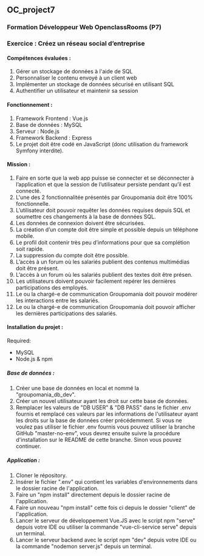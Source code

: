 ## OC_project7

### Formation Développeur Web OpenclassRooms (P7)

### __Exercice :__ Créez un réseau social d’entreprise

#### __Compétences évaluées :__
 1. Gérer un stockage de données à l'aide de SQL
 2. Personnaliser le contenu envoyé à un client web
 3. Implémenter un stockage de données sécurisé en utilisant SQL
 4. Authentifier un utilisateur et maintenir sa session

#### __Fonctionnement :__ 
 1. Framework Frontend : Vue.js
 2. Base de données : MySQL
 3. Serveur : Node.js
 4. Framework Backend : Express
 5. Le projet doit être codé en JavaScript (donc utilisation du framework Symfony interdite).
 
 #### __Mission :__ 
 1. Faire en sorte que la web app puisse se connecter et se déconnecter à l’application et que la session de l’utilisateur persiste pendant qu’il est connecté.
 2. L'une des 2 fonctionnalitée présentés par Groupomania doit être 100% fonctionnelle.
 3. L’utilisateur doit pouvoir requêter les données requises depuis SQL et soumettre ces changements à la base de données SQL.
 4. Les données de connexion doivent être sécurisées. 
 5. La création d’un compte doit être simple et possible depuis un téléphone mobile.
 6. Le profil doit contenir très peu d’informations pour que sa complétion soit rapide.  
 7. La suppression du compte doit être possible.
 8. L’accès à un forum où les salariés publient des contenus multimédias doit être présent.
 9. L’accès à un forum où les salariés publient des textes doit être présen.
 10. Les utilisateurs doivent pouvoir facilement repérer les dernières participations des employés.
 11. Le ou la chargé-e de communication Groupomania doit pouvoir modérer les interactions entre les salariés.
 12. Le ou la chargé-e de communication Groupomania doit pouvoir afficher les dernières participations des salariés.

 #### __Installation du projet :__
  Required: 
 - MySQL
 - Node.js & npm
##### __Base de données :__ 
1. Créer une base de données en local et nommé la "groupomania_db_dev".
2. Créer un nouvel utilisateur ayant les droit sur cette base de données.
3. Remplacer les valeurs de "DB USER" & "DB PASS" dans le fichier .env fournis et remplacé ces valeurs par les informations de l'utilisateur ayant les droits sur la base de données créer précédemment. 
Si vous ne voulez pas utiliser le fichier .env fournis vous pouvez utiliser la branche GitHub "master-no-env", vous devrez ensuite suivre la procédure d'installation sur le README de cette branche. Sinon vous pouvez continuer.
##### __Application :__ 
1. Cloner le répository.
2. Insérer le fichier ".env" qui contient les variables d'environnements dans le dossier racine de l'application.
3. Faire un "npm install" directement depuis le dossier racine de l'application.
4. Faire un nouveau "npm install" cette fois ci depuis le dossier "client" de l'application.
5. Lancer le serveur de développement Vue.JS avec le script npm "serve" depuis votre IDE ou utiliser la commande "vue-cli-service serve" depuis un terminal.
6. Lancer le serveur backend avec le script npm "dev" depuis votre IDE ou la commande "nodemon server.js" depuis un terminal.
